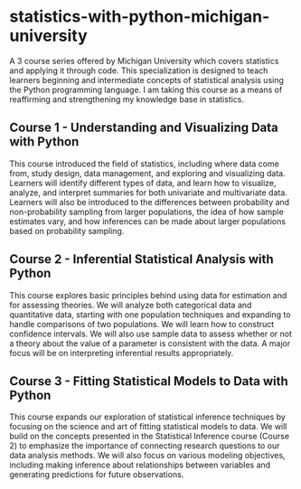 # statistics-with-python-michigan-university
A 3 course series offered by Michigan University which covers statistics and applying it through code. This specialization is designed to teach learners beginning and intermediate concepts of statistical analysis using the Python programming language. I am taking this course as a means of reaffirming and strengthening my knowledge base in statistics. 

## Course 1 - Understanding and Visualizing Data with Python
This course introduced the field of statistics, including where data come from, study design, data management, and exploring and visualizing data. Learners will identify different types of data, and learn how to visualize, analyze, and interpret summaries for both univariate and multivariate data. Learners will also be introduced to the differences between probability and non-probability sampling from larger populations, the idea of how sample estimates vary, and how inferences can be made about larger populations based on probability sampling.

##  Course 2 - Inferential Statistical Analysis with Python
This course explores basic principles behind using data for estimation and for assessing theories. We will analyze both categorical data and quantitative data, starting with one population techniques and expanding to handle comparisons of two populations. We will learn how to construct confidence intervals. We will also use sample data to assess whether or not a theory about the value of a parameter is consistent with the data. A major focus will be on interpreting inferential results appropriately.  

##  Course 3 - Fitting Statistical Models to Data with Python
This course expands our exploration of statistical inference techniques by focusing on the science and art of fitting statistical models to data. We will build on the concepts presented in the Statistical Inference course (Course 2) to emphasize the importance of connecting research questions to our data analysis methods. We will also focus on various modeling objectives, including making inference about relationships between variables and generating predictions for future observations.

